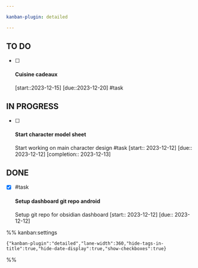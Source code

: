```yaml
---

kanban-plugin: detailed

---
```


## TO DO

- [ ] <h4>Cuisine cadeaux</h4> [start::2023-12-15] [due::2023-12-20] #task


## IN PROGRESS

- [ ] <h4>Start character model sheet</h4>Start working on main character design #task  [start:: 2023-12-12]  [due:: 2023-12-12]  [completion:: 2023-12-13]


## DONE

- [x] #task <h4>Setup dashboard git repo android </h4>Setup git repo for obsidian dashboard  [start:: 2023-12-12]  [due:: 2023-12-12]




%% kanban:settings
```
{"kanban-plugin":"detailed","lane-width":360,"hide-tags-in-title":true,"hide-date-display":true,"show-checkboxes":true}
```
%%